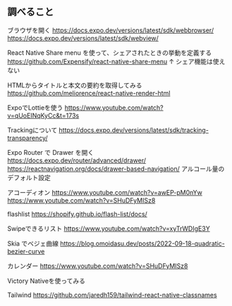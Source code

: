 
## 調べること

ブラウザを開く
https://docs.expo.dev/versions/latest/sdk/webbrowser/
https://docs.expo.dev/versions/latest/sdk/webview/

React Native Share menu を使って、シェアされたときの挙動を定義する
https://github.com/Expensify/react-native-share-menu
↑
シェア機能は使えない

HTMLからタイトルと本文の要約を取得してみる
https://github.com/meliorence/react-native-render-html

ExpoでLottieを使う
https://www.youtube.com/watch?v=qUoEINqKyCc&t=173s


Trackingについて
https://docs.expo.dev/versions/latest/sdk/tracking-transparency/

Expo Router で Drawer を開く
https://docs.expo.dev/router/advanced/drawer/
https://reactnavigation.org/docs/drawer-based-navigation/
アルコール量のデフォルト設定


アコーディオン
https://www.youtube.com/watch?v=awEP-pM0nYw
https://www.youtube.com/watch?v=SHuDFyMISz8

flashlist
https://shopify.github.io/flash-list/docs/

Swipeできるリスト
https://www.youtube.com/watch?v=xyTrWDIgE3Y

Skia でベジェ曲線
https://blog.omoidasu.dev/posts/2022-09-18-quadratic-bezier-curve

カレンダー
https://www.youtube.com/watch?v=SHuDFyMISz8

Victory Nativeを使ってみる

Tailwind
https://github.com/jaredh159/tailwind-react-native-classnames
